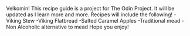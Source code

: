 Velkomin!
This recipe guide is a project for The Odin Project. It will be 
updated as I learn more and more.
Recipes will include the following!
-Viking Stew
-Viking Flatbread
-Salted Caramel Apples
-Traditional mead
-Non Alcoholic alternative to mead
Hope you enjoy!